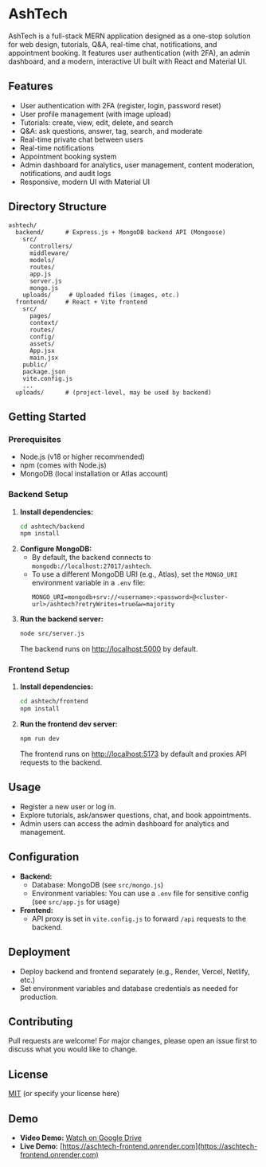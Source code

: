 # AshTech

AshTech is a full-stack MERN application designed as a one-stop solution for web design, tutorials, Q&A, real-time chat, notifications, and appointment booking. It features user authentication (with 2FA), an admin dashboard, and a modern, interactive UI built with React and Material UI.

## Features

- User authentication with 2FA (register, login, password reset)
- User profile management (with image upload)
- Tutorials: create, view, edit, delete, and search
- Q&A: ask questions, answer, tag, search, and moderate
- Real-time private chat between users
- Real-time notifications
- Appointment booking system
- Admin dashboard for analytics, user management, content moderation, notifications, and audit logs
- Responsive, modern UI with Material UI

## Directory Structure

```
ashtech/
  backend/      # Express.js + MongoDB backend API (Mongoose)
    src/
      controllers/
      middleware/
      models/
      routes/
      app.js
      server.js
      mongo.js
    uploads/     # Uploaded files (images, etc.)
  frontend/     # React + Vite frontend
    src/
      pages/
      context/
      routes/
      config/
      assets/
      App.jsx
      main.jsx
    public/
    package.json
    vite.config.js
    ...
  uploads/      # (project-level, may be used by backend)
```

## Getting Started

### Prerequisites
- Node.js (v18 or higher recommended)
- npm (comes with Node.js)
- MongoDB (local installation or Atlas account)

### Backend Setup
1. **Install dependencies:**
   ```bash
   cd ashtech/backend
   npm install
   ```
2. **Configure MongoDB:**
   - By default, the backend connects to `mongodb://localhost:27017/ashtech`.
   - To use a different MongoDB URI (e.g., Atlas), set the `MONGO_URI` environment variable in a `.env` file:
     ```env
     MONGO_URI=mongodb+srv://<username>:<password>@<cluster-url>/ashtech?retryWrites=true&w=majority
     ```
3. **Run the backend server:**
   ```bash
   node src/server.js
   ```
   The backend runs on [http://localhost:5000](http://localhost:5000) by default.

### Frontend Setup
1. **Install dependencies:**
   ```bash
   cd ashtech/frontend
   npm install
   ```
2. **Run the frontend dev server:**
   ```bash
   npm run dev
   ```
   The frontend runs on [http://localhost:5173](http://localhost:5173) by default and proxies API requests to the backend.

## Usage
- Register a new user or log in.
- Explore tutorials, ask/answer questions, chat, and book appointments.
- Admin users can access the admin dashboard for analytics and management.

## Configuration
- **Backend:**
  - Database: MongoDB (see `src/mongo.js`)
  - Environment variables: You can use a `.env` file for sensitive config (see `src/app.js` for usage)
- **Frontend:**
  - API proxy is set in `vite.config.js` to forward `/api` requests to the backend.

## Deployment
- Deploy backend and frontend separately (e.g., Render, Vercel, Netlify, etc.)
- Set environment variables and database credentials as needed for production.

## Contributing
Pull requests are welcome! For major changes, please open an issue first to discuss what you would like to change.

## License
[MIT](../LICENSE) (or specify your license here) 

## Demo

- **Video Demo:** [Watch on Google Drive](https://drive.google.com/file/d/1kD2KOy1kU40rBPdgf2yis8Jkzs9oeLFH/view?usp=drive_link)
- **Live Demo:** [https://aschtech-frontend.onrender.com](https://aschtech-frontend.onrender.com) 